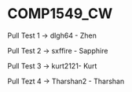 # COMP1549_CW
 Pull Test 1 -> dlgh64 - Zhen 
 
Pull Test 2 -> sxffire - Sapphire

Pull Test 3 -> kurt2121- Kurt

Pull Tezt 4 -> Tharshan2 - Tharshan
